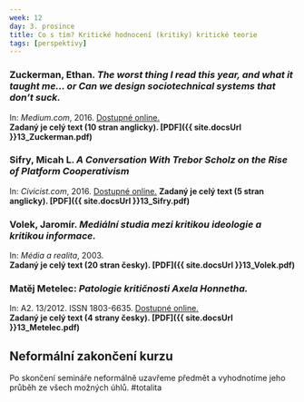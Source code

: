 ```yaml
---
week: 12
day: 3. prosince
title: Co s tím? Kritické hodnocení (kritiky) kritické teorie
tags: [perspektivy]
---
```

### Zuckerman, Ethan. _The worst thing I read this year, and what it taught me… or Can we design sociotechnical systems that don’t suck._

In: _Medium.com_, 2016\. [Dostupné online.](https://medium.com/@EthanZ/the-worst-thing-i-read-this-year-and-what-it-taught-me-or-can-we-design-sociotechnical-systems-4c8c51074337)  
**Zadaný je celý text (10 stran anglicky). [PDF]({{ site.docsUrl }}13_Zuckerman.pdf)**


### Sifry, Micah L. _A Conversation With Trebor Scholz on the Rise of Platform Cooperativism_

In: _Civicist.com_, 2016\. [Dostupné online.](http://civichall.org/civicist/conversation-with-trebor-scholz-platform-coop/)
**Zadaný je celý text (5 stran anglicky). [PDF]({{ site.docsUrl }}13_Sifry.pdf)**


### Volek, Jaromír. _Mediální studia mezi kritikou ideologie a kritikou informace._

In: _Média a realita_, 2003\.  
**Zadaný je celý text (20 stran česky). [PDF]({{ site.docsUrl }}13_Volek.pdf)**


### Matěj Metelec: _Patologie kritičnosti Axela Honnetha._

In: A2\. 13/2012\. ISSN 1803-6635. [Dostupné online.](http://www.advojka.cz/archiv/2012/13/kriticka-teorie-dnes)  
**Zadaný je celý text (4 strany česky). [PDF]({{ site.docsUrl }}13_Metelec.pdf)**


## Neformální zakončení kurzu

Po skončení semináře neformálně uzavřeme předmět a vyhodnotíme jeho průběh ze všech možných úhlů. #totalita
